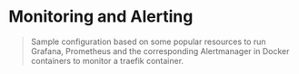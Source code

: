# Monitoring and Alerting

> Sample configuration based on some popular resources to run Grafana, Prometheus and the corresponding Alertmanager in Docker containers to monitor a traefik container.
